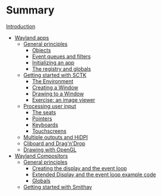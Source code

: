 # Summary

[Introduction](./intro.md)

- [Wayland apps](./client/intro.md)
  - [General principles](./client/general/intro.md)
    - [Objects](./client/general/objects.md)
    - [Event queues and filters](./client/general/event_queues.md)
    - [Initializing an app](./client/general/initializing.md)
    - [The registry and globals](./client/general/registry.md)
  - [Getting started with SCTK](./client/sctk/intro.md)
    - [The Environment](./client/sctk/environment.md)
    - [Creating a Window](./client/sctk/window.md)
    - [Drawing to a Window](./client/sctk/drawing.md)
    - [Exercise: an image viewer](./client/sctk/image_viewer.md)
  - [Processing user input]()
    - [The seats]()
    - [Pointers]()
    - [Keyboards]()
    - [Touchscreens]()
  - [Multiple outputs and HiDPI]()
  - [Cliboard and Drag'n'Drop]()
  - [Drawing with OpenGL]()
- [Wayland Compositors](./server/intro.md)
  - [General principles](./server/general/intro.md)
    - [Creating the display and the event loop](./server/general/creation.md)
    - [Extended Display and the event loop example code](./server/general/creation_code.md)
    - [Globals]()
  - [Getting started with Smithay]()
